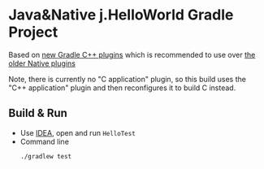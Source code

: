 # Java&Native j.HelloWorld Gradle Project

Based on [new Gradle C++ plugins](https://docs.gradle.org/current/userguide/building_cpp_projects.html) which is recommended to use over [the older Native plugins](https://docs.gradle.org/current/userguide/native_software.html)

Note, there is currently no "C application" plugin, so this build uses the "C++ application" plugin and then reconfigures it to build C instead.

## Build & Run

* Use [IDEA](https://www.jetbrains.com/idea/), open and run `HelloTest`
* Command line
    ```
    ./gradlew test 
    ```